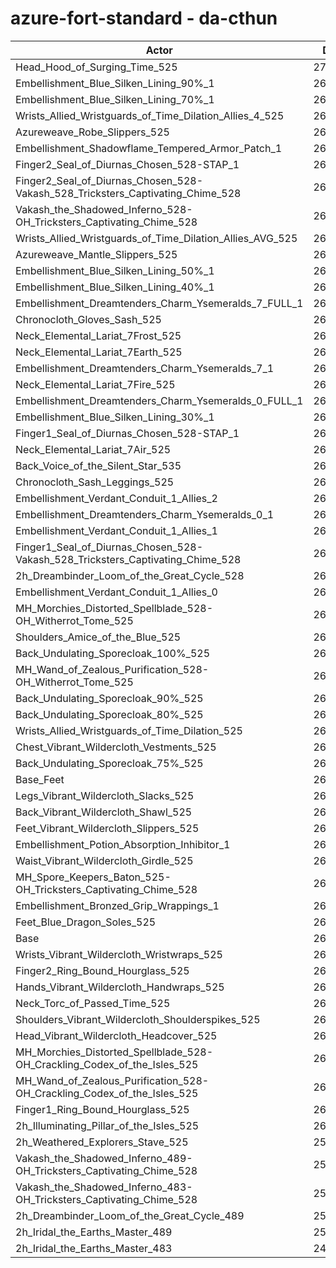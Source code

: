 # azure-fort-standard - da-cthun
| Actor | DPS | Increase |
|---|:---:|:---:|
|Head_Hood_of_Surging_Time_525|270059|3.36%|
|Embellishment_Blue_Silken_Lining_90%_1|265345|1.56%|
|Embellishment_Blue_Silken_Lining_70%_1|264501|1.24%|
|Wrists_Allied_Wristguards_of_Time_Dilation_Allies_4_525|264428|1.21%|
|Azureweave_Robe_Slippers_525|264336|1.17%|
|Embellishment_Shadowflame_Tempered_Armor_Patch_1|263996|1.04%|
|Finger2_Seal_of_Diurnas_Chosen_528-STAP_1|263989|1.04%|
|Finger2_Seal_of_Diurnas_Chosen_528-Vakash_528_Tricksters_Captivating_Chime_528|263984|1.04%|
|Vakash_the_Shadowed_Inferno_528-OH_Tricksters_Captivating_Chime_528|263976|1.04%|
|Wrists_Allied_Wristguards_of_Time_Dilation_Allies_AVG_525|263648|0.91%|
|Azureweave_Mantle_Slippers_525|263622|0.90%|
|Embellishment_Blue_Silken_Lining_50%_1|263436|0.83%|
|Embellishment_Blue_Silken_Lining_40%_1|263159|0.72%|
|Embellishment_Dreamtenders_Charm_Ysemeralds_7_FULL_1|263142|0.72%|
|Chronocloth_Gloves_Sash_525|262989|0.66%|
|Neck_Elemental_Lariat_7Frost_525|262903|0.62%|
|Neck_Elemental_Lariat_7Earth_525|262901|0.62%|
|Embellishment_Dreamtenders_Charm_Ysemeralds_7_1|262766|0.57%|
|Neck_Elemental_Lariat_7Fire_525|262753|0.57%|
|Embellishment_Dreamtenders_Charm_Ysemeralds_0_FULL_1|262717|0.55%|
|Embellishment_Blue_Silken_Lining_30%_1|262681|0.54%|
|Finger1_Seal_of_Diurnas_Chosen_528-STAP_1|262655|0.53%|
|Neck_Elemental_Lariat_7Air_525|262497|0.47%|
|Back_Voice_of_the_Silent_Star_535|262460|0.46%|
|Chronocloth_Sash_Leggings_525|262439|0.45%|
|Embellishment_Verdant_Conduit_1_Allies_2|262210|0.36%|
|Embellishment_Dreamtenders_Charm_Ysemeralds_0_1|262175|0.35%|
|Embellishment_Verdant_Conduit_1_Allies_1|262175|0.35%|
|Finger1_Seal_of_Diurnas_Chosen_528-Vakash_528_Tricksters_Captivating_Chime_528|262156|0.34%|
|2h_Dreambinder_Loom_of_the_Great_Cycle_528|262129|0.33%|
|Embellishment_Verdant_Conduit_1_Allies_0|261976|0.27%|
|MH_Morchies_Distorted_Spellblade_528-OH_Witherrot_Tome_525|261954|0.26%|
|Shoulders_Amice_of_the_Blue_525|261883|0.23%|
|Back_Undulating_Sporecloak_100%_525|261840|0.22%|
|MH_Wand_of_Zealous_Purification_528-OH_Witherrot_Tome_525|261812|0.21%|
|Back_Undulating_Sporecloak_90%_525|261784|0.20%|
|Back_Undulating_Sporecloak_80%_525|261703|0.17%|
|Wrists_Allied_Wristguards_of_Time_Dilation_525|261675|0.15%|
|Chest_Vibrant_Wildercloth_Vestments_525|261582|0.12%|
|Back_Undulating_Sporecloak_75%_525|261560|0.11%|
|Base_Feet|261426|0.06%|
|Legs_Vibrant_Wildercloth_Slacks_525|261390|0.05%|
|Back_Vibrant_Wildercloth_Shawl_525|261383|0.04%|
|Feet_Vibrant_Wildercloth_Slippers_525|261354|0.03%|
|Embellishment_Potion_Absorption_Inhibitor_1|261344|0.03%|
|Waist_Vibrant_Wildercloth_Girdle_525|261326|0.02%|
|MH_Spore_Keepers_Baton_525-OH_Tricksters_Captivating_Chime_528|261311|0.02%|
|Embellishment_Bronzed_Grip_Wrappings_1|261285|0.01%|
|Feet_Blue_Dragon_Soles_525|261279|0.00%|
|Base|261271|0.00%|
|Wrists_Vibrant_Wildercloth_Wristwraps_525|261217|-0.02%|
|Finger2_Ring_Bound_Hourglass_525|261194|-0.03%|
|Hands_Vibrant_Wildercloth_Handwraps_525|261173|-0.04%|
|Neck_Torc_of_Passed_Time_525|261126|-0.06%|
|Shoulders_Vibrant_Wildercloth_Shoulderspikes_525|261092|-0.07%|
|Head_Vibrant_Wildercloth_Headcover_525|260993|-0.11%|
|MH_Morchies_Distorted_Spellblade_528-OH_Crackling_Codex_of_the_Isles_525|260731|-0.21%|
|MH_Wand_of_Zealous_Purification_528-OH_Crackling_Codex_of_the_Isles_525|260635|-0.24%|
|Finger1_Ring_Bound_Hourglass_525|260418|-0.33%|
|2h_Illuminating_Pillar_of_the_Isles_525|260122|-0.44%|
|2h_Weathered_Explorers_Stave_525|258735|-0.97%|
|Vakash_the_Shadowed_Inferno_489-OH_Tricksters_Captivating_Chime_528|255964|-2.03%|
|Vakash_the_Shadowed_Inferno_483-OH_Tricksters_Captivating_Chime_528|254893|-2.44%|
|2h_Dreambinder_Loom_of_the_Great_Cycle_489|251126|-3.88%|
|2h_Iridal_the_Earths_Master_489|250476|-4.13%|
|2h_Iridal_the_Earths_Master_483|249102|-4.66%|
